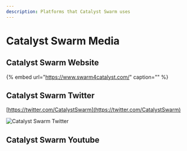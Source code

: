 ```yaml
---
description: Platforms that Catalyst Swarm uses
---
```


# Catalyst Swarm Media

## Catalyst Swarm Website

{% embed url="https://www.swarm4catalyst.com/" caption="" %}

## Catalyst Swarm Twitter

[https://twitter.com/CatalystSwarm](https://twitter.com/CatalystSwarm)

![Catalyst Swarm Twitter](https://user-images.githubusercontent.com/25156451/123838126-89811700-d903-11eb-9615-712ac4aab4f3.png)



## Catalyst Swarm Youtube

